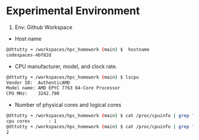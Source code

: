 

Experimental Environment
=
1. Env: Github Workspace

- Host name
```bash
@dttutty ➜ /workspaces/hpc_homework (main) $  hostname
codespaces-4bf82d
```
- CPU manufacturer, model, and clock rate.
```bash
@dttutty ➜ /workspaces/hpc_homework (main) $ lscpu
Vendor ID:  AuthenticAMD
Model name: AMD EPYC 7763 64-Core Processor
CPU MHz:    3242.790
```
- Number of physical cores and logical cores
```bash
@dttutty ➜ /workspaces/hpc_homework (main) $ cat /proc/cpuinfo | grep "cpu cores" | uniq
cpu cores       : 1
@dttutty ➜ /workspaces/hpc_homework (main) $ cat /proc/cpuinfo | grep "processor" | wc -l
2
```